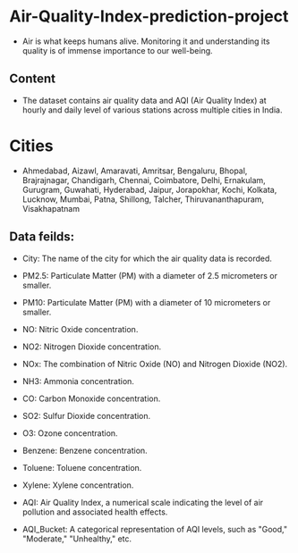 # Air-Quality-Index-prediction-project
- Air is what keeps humans alive. Monitoring it and understanding its quality is of immense importance to our well-being.
  
## Content

- The dataset contains air quality data and AQI (Air Quality Index) at hourly and daily level of various stations across multiple cities in India.
  
# Cities

- Ahmedabad, Aizawl, Amaravati, Amritsar, Bengaluru, Bhopal, Brajrajnagar, Chandigarh, Chennai, Coimbatore, Delhi, Ernakulam, Gurugram, Guwahati, Hyderabad, Jaipur, Jorapokhar, Kochi, Kolkata, Lucknow, Mumbai, Patna, Shillong, Talcher, Thiruvananthapuram, Visakhapatnam

## Data feilds:
- City: The name of the city for which the air quality data is recorded.


- PM2.5: Particulate Matter (PM) with a diameter of 2.5 micrometers or smaller.


- PM10: Particulate Matter (PM) with a diameter of 10 micrometers or smaller.


- NO: Nitric Oxide concentration.


- NO2: Nitrogen Dioxide concentration.


- NOx: The combination of Nitric Oxide (NO) and Nitrogen Dioxide (NO2).


- NH3: Ammonia concentration.


- CO: Carbon Monoxide concentration.


- SO2: Sulfur Dioxide concentration.


- O3: Ozone concentration.


- Benzene: Benzene concentration.


- Toluene: Toluene concentration.


- Xylene: Xylene concentration.
  

- AQI: Air Quality Index, a numerical scale indicating the level of air pollution and associated health effects.


- AQI_Bucket: A categorical representation of AQI levels, such as "Good," "Moderate," "Unhealthy," etc.



